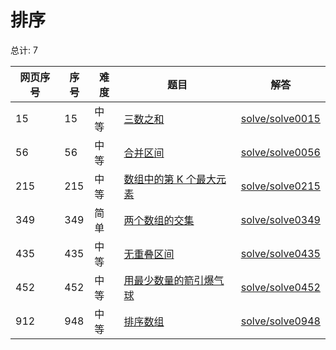 # 排序

<!--- table -->

总计: 7

| 网页序号 | 序号 | 难度 | 题目                                                                                                   | 解答                                  |
| -------- | ---- | ---- | ------------------------------------------------------------------------------------------------------ | ------------------------------------- |
| 15       | 15   | 中等 | [三数之和](https://leetcode-cn.com/problems/3sum/)                                                     | [solve/solve0015](../solve/solve0015) |
| 56       | 56   | 中等 | [合并区间](https://leetcode-cn.com/problems/merge-intervals/)                                          | [solve/solve0056](../solve/solve0056) |
| 215      | 215  | 中等 | [数组中的第 K 个最大元素](https://leetcode-cn.com/problems/kth-largest-element-in-an-array/)           | [solve/solve0215](../solve/solve0215) |
| 349      | 349  | 简单 | [两个数组的交集](https://leetcode-cn.com/problems/intersection-of-two-arrays/)                         | [solve/solve0349](../solve/solve0349) |
| 435      | 435  | 中等 | [无重叠区间](https://leetcode-cn.com/problems/non-overlapping-intervals/)                              | [solve/solve0435](../solve/solve0435) |
| 452      | 452  | 中等 | [用最少数量的箭引爆气球](https://leetcode-cn.com/problems/minimum-number-of-arrows-to-burst-balloons/) | [solve/solve0452](../solve/solve0452) |
| 912      | 948  | 中等 | [排序数组](https://leetcode-cn.com/problems/sort-an-array/)                                            | [solve/solve0948](../solve/solve0948) |
